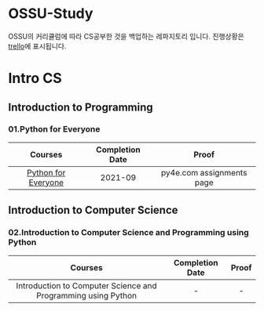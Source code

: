 # OSSU-Study

OSSU의 커리큘럼에 따라 CS공부한 것을 백업하는 레파지토리 입니다.
진행상황은 [trello](https://trello.com/b/XCFJimcj/ossu-study)에 표시됩니다.


# Intro CS
## Introduction to Programming
### 01.Python for Everyone
|Courses|Completion Date|Proof|
|:---:|:---:|:---:|
|[Python for Everyone](https://www.py4e.com/)|2021-09|py4e.com assignments page|



## Introduction to Computer Science
### 02.Introduction to Computer Science and Programming using Python
|Courses|Completion Date|Proof|
|:---:|:---:|:---:|
|Introduction to Computer Science and Programming using Python|-|-|
